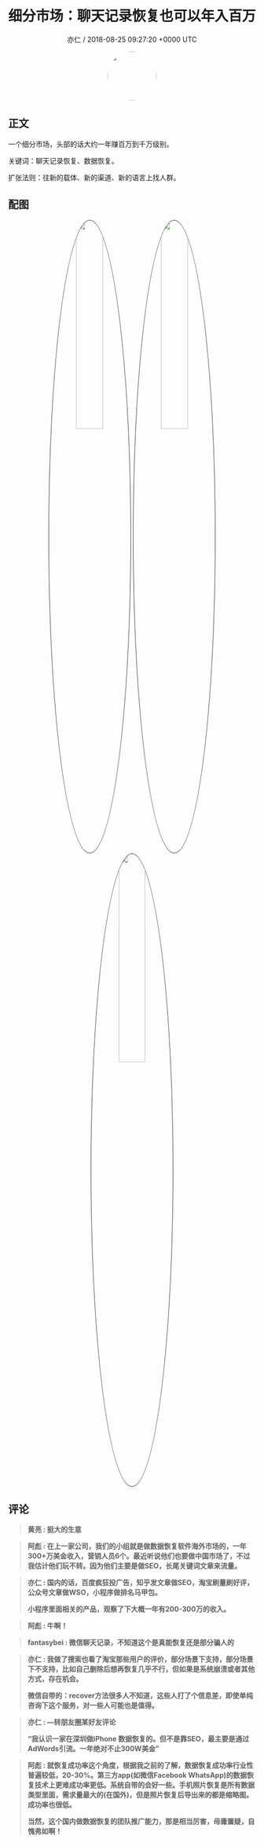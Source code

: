 <h1 align="center">细分市场：聊天记录恢复也可以年入百万</h1>
<p align="center">
    <a>亦仁 / 2018-08-25 09:27:20 &#43;0000 UTC</a>
</p>

<div align="center">
    <img src="https://images.zsxq.com/Fn3NQqCN8nuGF86yZPXSbEsl0mb3?e=1590940799&amp;token=kIxbL07-8jAj8w1n4s9zv64FuZZNEATmlU_Vm6zD:pfbNc8W3hS0oYG_hyXXh_rHMHuc=" width="100" height="100" style="border:1px solid;border-radius:50%; color:#ffffff"/>
</div>

## 正文

<div>
  

一个细分市场，头部的话大约一年赚百万到千万级别。

关键词：聊天记录恢复、数据恢复。 

扩张法则：往新的载体、新的渠道、新的语言上找人群。
</div>

## 配图
<div class="image" align="center">

<img src="https://images.zsxq.com/FhGQZZnAQ9SjIecCDayYiN3twsmx?imageMogr2/auto-orient/thumbnail/800x/format/jpg/blur/1x0/quality/75&amp;e=1590940799&amp;token=kIxbL07-8jAj8w1n4s9zv64FuZZNEATmlU_Vm6zD:nL6-RSK7kLes3zxRRLXT1lXmETI=" width="33%" height="33%" style="border:1px solid;border-radius:50%; color:#3c3f41"/>

<img src="https://images.zsxq.com/FvLJJnUCxI8jPYnxtj6FXmfW_yHP?imageMogr2/auto-orient/thumbnail/800x/format/jpg/blur/1x0/quality/75&amp;e=1590940799&amp;token=kIxbL07-8jAj8w1n4s9zv64FuZZNEATmlU_Vm6zD:GqJF02R4Ahj4SOaGMtJDnzY0pO0=" width="33%" height="33%" style="border:1px solid;border-radius:50%; color:#3c3f41"/>

<img src="https://images.zsxq.com/FnZli8ezvpFx-zg17ZDzvwVUdpM6?imageMogr2/auto-orient/thumbnail/800x/format/jpg/blur/1x0/quality/75&amp;e=1590940799&amp;token=kIxbL07-8jAj8w1n4s9zv64FuZZNEATmlU_Vm6zD:YSq_uqo0OVeFDNQBzHHQyVpyGsQ=" width="33%" height="33%" style="border:1px solid;border-radius:50%; color:#3c3f41"/>

</div>

## 评论

<div align="left">
<div>

<blockquote >
<span> <strong>黄亮 : 挺大的生意 </strong></span>
</blockquote>

<blockquote >
<span> <strong>阿彪 : 在上一家公司，我们的小组就是做数据恢复软件海外市场的，一年300&#43;万美金收入，营销人员6个。最近听说他们也要做中国市场了，不过我估计他们玩不转。因为他们主要是做SEO，长尾关键词文章来流量。 </strong></span>
</blockquote>

<blockquote >
<span> <strong>亦仁 : 国内的话，百度疯狂投广告，知乎发文章做SEO，淘宝刷量刷好评，公众号文章做WSO，小程序做排名马甲包。 

小程序里面相关的产品，观察了下大概一年有200-300万的收入。 </strong></span>
</blockquote>

<blockquote >
<span> <strong>阿彪 : 牛啊！ </strong></span>
</blockquote>

<blockquote >
<span> <strong>fantasybei : 微信聊天记录，不知道这个是真能恢复还是部分骗人的 </strong></span>
</blockquote>

<blockquote >
<span> <strong>亦仁 : 我做了搜索也看了淘宝那些用户的评价，部分场景下支持，部分场景下不支持，比如自己删除后想再恢复几乎不行，但如果是系统崩溃或者其他方式，存在机会。 

微信自带的：recover方法很多人不知道，这些人打了个信息差，即使单纯咨询下这个服务，对一些人可能也是值得。 </strong></span>
</blockquote>

<blockquote >
<span> <strong>亦仁 : —转朋友圈某好友评论

“我认识一家在深圳做iPhone 数据恢复的。但不是靠SEO，最主要是通过AdWords引流。一年绝对不止300W美金” </strong></span>
</blockquote>

<blockquote >
<span> <strong>阿彪 : 就恢复成功率这个角度，根据我之前的了解，数据恢复成功率行业性普遍较低，20-30%。第三方app(如微信Facebook WhatsApp)的数据恢复技术上更难成功率更低。系统自带的会好一些。手机照片恢复是所有数据类型里面，需求量最大的(在国外)，但是照片恢复后导出来的都是缩略图。成功率也很低。

当然，这个国内做数据恢复的团队推广能力，那是相当厉害，毋庸置疑，自愧弗如啊！ </strong></span>
</blockquote>

</div>
</div>